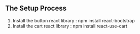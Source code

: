## The Setup Process

1. Install the button react library : npm install react-bootstrap
2. Install the cart react library : npm install react-use-cart